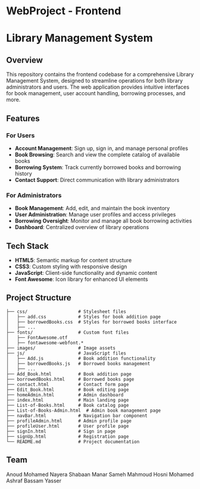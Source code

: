 # WebProject - Frontend
# Library Management System 

## Overview
This repository contains the frontend codebase for a comprehensive Library Management System, designed to streamline operations for both library administrators and users. The web application provides intuitive interfaces for book management, user account handling, borrowing processes, and more.

## Features

### For Users
- **Account Management**: Sign up, sign in, and manage personal profiles
- **Book Browsing**: Search and view the complete catalog of available books
- **Borrowing System**: Track currently borrowed books and borrowing history
- **Contact Support**: Direct communication with library administrators

### For Administrators
- **Book Management**: Add, edit, and maintain the book inventory
- **User Administration**: Manage user profiles and access privileges
- **Borrowing Oversight**: Monitor and manage all book borrowing activities
- **Dashboard**: Centralized overview of library operations

## Tech Stack
- **HTML5**: Semantic markup for content structure
- **CSS3**: Custom styling with responsive design
- **JavaScript**: Client-side functionality and dynamic content
- **Font Awesome**: Icon library for enhanced UI elements

## Project Structure

```
├── css/                   # Stylesheet files
│   ├── add.css            # Styles for book addition page
│   ├── borrowedBooks.css  # Styles for borrowed books interface
│   ├── ...
├── fonts/                 # Custom font files
│   ├── FontAwesome.otf
│   ├── fontawesome-webfont.*
├── images/                # Image assets
├── js/                    # JavaScript files
│   ├── Add.js             # Book addition functionality
│   ├── borrowedBooks.js   # Borrowed books management
│   ├── ...
├── Add_Book.html          # Book addition page
├── borrowedBooks.html     # Borrowed books page
├── contact.html           # Contact form page
├── Edit_Book.html         # Book editing page
├── homeAdmin.html         # Admin dashboard
├── index.html             # Main landing page
├── List-of-Books.html     # Book catalog page
├── List-of-Books-Admin.html  # Admin book management page
├── navBar.html            # Navigation bar component
├── profileAdmin.html      # Admin profile page
├── profileUser.html       # User profile page
├── signIn.html            # Sign in page
├── signUp.html            # Registration page
└── README.md              # Project documentation
```



## Team
Anoud Mohamed 
Nayera Shabaan 
Manar Sameh
Mahmoud Hosni
Mohamed Ashraf 
Bassam Yasser
